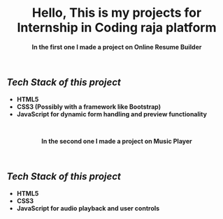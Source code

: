 <h1 align="center"><b> Hello, This is my projects for Internship in Coding raja platform<b></h1>
  
<p align="center">In the first one I made a project on Online Resume Builder </p>
<br>
  <h2><em>Tech Stack of this project</em></h2>
<ul>
  <li>HTML5</li>
  <li>CSS3 (Possibly with a framework like Bootstrap)</li>
  <li>JavaScript for dynamic form handling and preview functionality</li>
</ul>
<br>
<p align="center">In the second one I made a project on Music Player </p>
<br>
  <h2><em>Tech Stack of this project</em></h2>
<ul>
  <li>HTML5</li>
  <li>CSS3 </li>
  <li>JavaScript for audio playback and user controls</li>
</ul>
